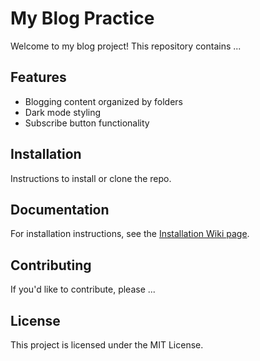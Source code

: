 # My Blog Practice

Welcome to my blog project! This repository contains ...

## Features

- Blogging content organized by folders
- Dark mode styling
- Subscribe button functionality

## Installation

Instructions to install or clone the repo.

## Documentation

For installation instructions, see the [Installation Wiki page](https://github.com/Simhadri123/my-blog-practice/wiki/Installation).

## Contributing

If you'd like to contribute, please ...

## License

This project is licensed under the MIT License.
